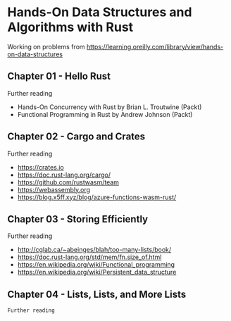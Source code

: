 # Hands-On Data Structures and Algorithms with Rust

Working on problems from
<https://learning.oreilly.com/library/view/hands-on-data-structures>

## Chapter 01 - Hello Rust

  Further reading

- Hands-On Concurrency with Rust by Brian L. Troutwine (Packt)
- Functional Programming in Rust by Andrew Johnson (Packt)

## Chapter 02 - Cargo and Crates

  Further reading

- <https://crates.io>
- <https://doc.rust-lang.org/cargo/>
- <https://github.com/rustwasm/team>
- <https://webassembly.org>
- <https://blog.x5ff.xyz/blog/azure-functions-wasm-rust/>

## Chapter 03 - Storing Efficiently

  Further reading

- <http://cglab.ca/~abeinges/blah/too-many-lists/book/>
- <https://doc.rust-lang.org/std/mem/fn.size_of.html>
- <https://en.wikipedia.org/wiki/Functional_programming>
- <https://en.wikipedia.org/wiki/Persistent_data_structure>

## Chapter 04 - Lists, Lists, and More Lists

    Further reading

